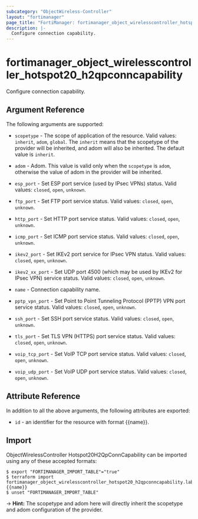 ```yaml
---
subcategory: "ObjectWireless-Controller"
layout: "fortimanager"
page_title: "FortiManager: fortimanager_object_wirelesscontroller_hotspot20_h2qpconncapability"
description: |-
  Configure connection capability.
---
```


# fortimanager_object_wirelesscontroller_hotspot20_h2qpconncapability
Configure connection capability.

## Argument Reference


The following arguments are supported:

* `scopetype` - The scope of application of the resource. Valid values: `inherit`, `adom`, `global`. The `inherit` means that the scopetype of the provider will be inherited, and adom will also be inherited. The default value is `inherit`.
* `adom` - Adom. This value is valid only when the `scopetype` is `adom`, otherwise the value of adom in the provider will be inherited.

* `esp_port` - Set ESP port service (used by IPsec VPNs) status. Valid values: `closed`, `open`, `unknown`.

* `ftp_port` - Set FTP port service status. Valid values: `closed`, `open`, `unknown`.

* `http_port` - Set HTTP port service status. Valid values: `closed`, `open`, `unknown`.

* `icmp_port` - Set ICMP port service status. Valid values: `closed`, `open`, `unknown`.

* `ikev2_port` - Set IKEv2 port service for IPsec VPN status. Valid values: `closed`, `open`, `unknown`.

* `ikev2_xx_port` - Set UDP port 4500 (which may be used by IKEv2 for IPsec VPN) service status. Valid values: `closed`, `open`, `unknown`.

* `name` - Connection capability name.
* `pptp_vpn_port` - Set Point to Point Tunneling Protocol (PPTP) VPN port service status. Valid values: `closed`, `open`, `unknown`.

* `ssh_port` - Set SSH port service status. Valid values: `closed`, `open`, `unknown`.

* `tls_port` - Set TLS VPN (HTTPS) port service status. Valid values: `closed`, `open`, `unknown`.

* `voip_tcp_port` - Set VoIP TCP port service status. Valid values: `closed`, `open`, `unknown`.

* `voip_udp_port` - Set VoIP UDP port service status. Valid values: `closed`, `open`, `unknown`.



## Attribute Reference

In addition to all the above arguments, the following attributes are exported:
* `id` - an identifier for the resource with format {{name}}.

## Import

ObjectWirelessController Hotspot20H2QpConnCapability can be imported using any of these accepted formats:
```
$ export "FORTIMANAGER_IMPORT_TABLE"="true"
$ terraform import fortimanager_object_wirelesscontroller_hotspot20_h2qpconncapability.labelname {{name}}
$ unset "FORTIMANAGER_IMPORT_TABLE"
```
-> **Hint:** The scopetype and adom here will directly inherit the scopetype and adom configuration of the provider.
